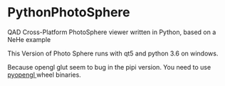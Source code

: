 PythonPhotoSphere
=================
<p>
QAD Cross-Platform PhotoSphere viewer written in Python, based on a NeHe example
</p>

<p>
This Version of Photo Sphere runs with qt5 and python 3.6 on windows.
</p>

<p>
Because opengl glut seem to bug in the pipi version. You need to use
<a href="https://www.lfd.uci.edu/~gohlke/pythonlibs/#pyopengl"> pyopengl </a>
wheel binaries. 
</p>
